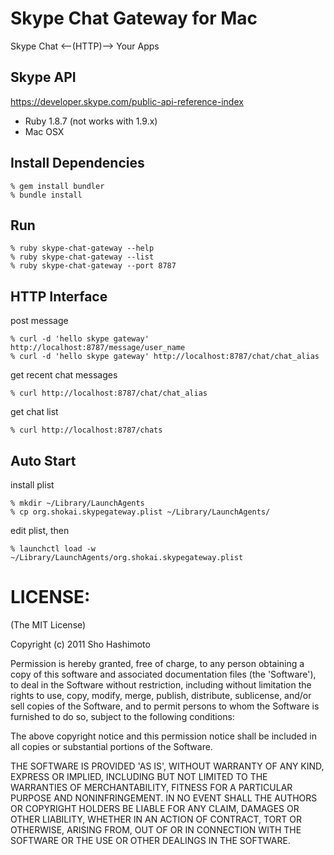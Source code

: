 Skype Chat Gateway for Mac
==========================
Skype Chat <--(HTTP)--> Your Apps

Skype API
---------
https://developer.skype.com/public-api-reference-index

* Ruby 1.8.7 (not works with 1.9.x)
* Mac OSX


Install Dependencies
--------------------

    % gem install bundler
    % bundle install

Run
---

    % ruby skype-chat-gateway --help
    % ruby skype-chat-gateway --list
    % ruby skype-chat-gateway --port 8787


HTTP Interface
--------------

post message

    % curl -d 'hello skype gateway' http://localhost:8787/message/user_name
    % curl -d 'hello skype gateway' http://localhost:8787/chat/chat_alias


get recent chat messages

    % curl http://localhost:8787/chat/chat_alias


get chat list

    % curl http://localhost:8787/chats


Auto Start
----------

install plist

    % mkdir ~/Library/LaunchAgents
    % cp org.shokai.skypegateway.plist ~/Library/LaunchAgents/

edit plist, then

    % launchctl load -w ~/Library/LaunchAgents/org.shokai.skypegateway.plist


LICENSE:
========

(The MIT License)

Copyright (c) 2011 Sho Hashimoto

Permission is hereby granted, free of charge, to any person obtaining
a copy of this software and associated documentation files (the
'Software'), to deal in the Software without restriction, including
without limitation the rights to use, copy, modify, merge, publish,
distribute, sublicense, and/or sell copies of the Software, and to
permit persons to whom the Software is furnished to do so, subject to
the following conditions:

The above copyright notice and this permission notice shall be
included in all copies or substantial portions of the Software.

THE SOFTWARE IS PROVIDED 'AS IS', WITHOUT WARRANTY OF ANY KIND,
EXPRESS OR IMPLIED, INCLUDING BUT NOT LIMITED TO THE WARRANTIES OF
MERCHANTABILITY, FITNESS FOR A PARTICULAR PURPOSE AND NONINFRINGEMENT.
IN NO EVENT SHALL THE AUTHORS OR COPYRIGHT HOLDERS BE LIABLE FOR ANY
CLAIM, DAMAGES OR OTHER LIABILITY, WHETHER IN AN ACTION OF CONTRACT,
TORT OR OTHERWISE, ARISING FROM, OUT OF OR IN CONNECTION WITH THE
SOFTWARE OR THE USE OR OTHER DEALINGS IN THE SOFTWARE.
